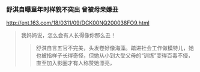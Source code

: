 ### 舒淇自曝童年时样貌不突出 曾被母亲嫌丑
http://ent.163.com/18/0311/09/DCK00NQ200038FO9.html
>我妈妈说，怎么会有人长得像你那么丑！
>>舒淇自言五官不完美，头发卷好像海藻。踏进社会工作做模特儿，她也被指样子长得奇怪，但她从小到大受父母的“训练”变得百毒不侵，直至加入影圈才有人称赞她漂亮，